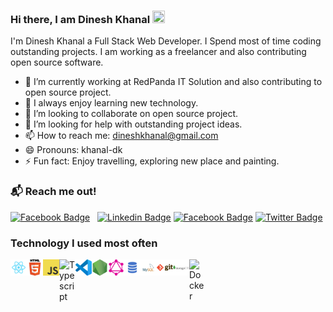 ### Hi there, I am Dinesh Khanal <img src="https://user-images.githubusercontent.com/50364027/226515123-4dee468b-c163-4db4-93d3-9c4d21e32cf9.gif"  width="20" height="20">

I'm Dinesh Khanal a Full Stack Web Developer. I Spend most of time coding outstanding projects. I am working as a freelancer and also contributing open source software.
<!--
**Dinesh-Khanal/Dinesh-Khanal** is a ✨ _special_ ✨ repository because its `README.md` (this file) appears on your GitHub profile.

Here are some ideas to get you started:
-->
- 🔭 I’m currently working at RedPanda IT Solution and also contributing to open source project.
- 🌱 I always enjoy learning new technology.
- 👯 I’m looking to collaborate on open source project.
- 🤔 I’m looking for help with outstanding project ideas.
- 📫 How to reach me: dineshkhanal@gmail.com
- 😄 Pronouns: khanal-dk
- ⚡ Fun fact: Enjoy travelling, exploring new place and painting.

### 📬 Reach me out!

[![Facebook Badge](https://img.shields.io/badge/-dineshkhanal@gmail.com-ccc?style=flat&labelColor=1ca0f1&logo=gmail&logoColor=white&link=dineshkhanal@gmail.com)](<mailto:dineshkhanal@gmail.com>) &nbsp; [![Linkedin Badge](https://img.shields.io/badge/-DineshKhanal-0e76a8?style=flat&labelColor=0e76a8&logo=linkedin&logoColor=white)](https://www.linkedin.com/in/dinesh-khanal-067700209/)&nbsp;[![Facebook Badge](https://img.shields.io/badge/-dineshkhanal-1ca0f1?style=flat&labelColor=1ca0f1&logo=facebook&logoColor=white&link=https://twitter.com/dinesh_khanal)](https://twitter.com/dinesh_khanal)&nbsp;[![Twitter Badge](https://img.shields.io/badge/-@dinesh_khanal-1ca0f?style=flat&labelColor=1ca0f1&logo=twitter&logoColor=white&link=https://twitter.com/dinesh_khanal)](https://twitter.com/dinesh_khanal)

### Technology I used most often

<img align="left" alt="React" width="26px" src="https://raw.githubusercontent.com/github/explore/80688e429a7d4ef2fca1e82350fe8e3517d3494d/topics/react/react.png" />

<img align="left" alt="HTML5" width="26px" src="https://raw.githubusercontent.com/github/explore/80688e429a7d4ef2fca1e82350fe8e3517d3494d/topics/html/html.png" />

<img align="left" alt="JavaScript" width="26px" src="https://raw.githubusercontent.com/github/explore/80688e429a7d4ef2fca1e82350fe8e3517d3494d/topics/javascript/javascript.png" />

<img align="left" alt="Typescript" width="26px" src="https://w7.pngwing.com/pngs/74/362/png-transparent-typescript-plain-logo-icon-thumbnail.png" />

<img align="left" alt="Visual Studio Code" width="26px" src="https://raw.githubusercontent.com/github/explore/80688e429a7d4ef2fca1e82350fe8e3517d3494d/topics/visual-studio-code/visual-studio-code.png" />

<img align="left" alt="Node.js" width="26px" src="https://raw.githubusercontent.com/github/explore/80688e429a7d4ef2fca1e82350fe8e3517d3494d/topics/nodejs/nodejs.png" />

<img align="left" alt="GraphQL" width="26px" src="https://raw.githubusercontent.com/github/explore/80688e429a7d4ef2fca1e82350fe8e3517d3494d/topics/graphql/graphql.png" />

<img align="left" alt="SQL" width="26px" src="https://raw.githubusercontent.com/github/explore/80688e429a7d4ef2fca1e82350fe8e3517d3494d/topics/sql/sql.png" />

<img align="left" alt="MySQL" width="26px" src="https://raw.githubusercontent.com/github/explore/80688e429a7d4ef2fca1e82350fe8e3517d3494d/topics/mysql/mysql.png" />

<img align="left" alt="Git" width="26px" src="https://raw.githubusercontent.com/github/explore/80688e429a7d4ef2fca1e82350fe8e3517d3494d/topics/git/git.png" />

<img align="left" alt="MongoDB" width="26px" src="https://raw.githubusercontent.com/github/explore/80688e429a7d4ef2fca1e82350fe8e3517d3494d/topics/mongodb/mongodb.png" />

<img align="left" alt="Docker" width="26px" src="https://w7.pngwing.com/pngs/219/411/png-transparent-docker-logo-kubernetes-microservices-cloud-computing-dockers-logo-text-logo-cloud-computing-thumbnail.png" />

<br />
